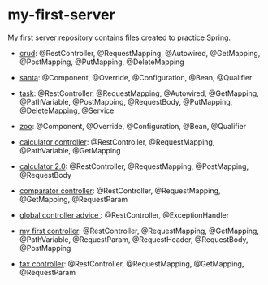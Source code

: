 # my-first-server

My first server repository contains files created to practice Spring. 

- [crud](https://github.com/klimkowskaewa/my-first-server/tree/master/my-first-server/src/main/java/myfirstserver/myfirstserver/crud): @RestController, @RequestMapping, @Autowired, @GetMapping, @PostMapping, @PutMapping, @DeleteMapping


- [santa](https://github.com/klimkowskaewa/my-first-server/tree/master/my-first-server/src/main/java/myfirstserver/myfirstserver/santa): @Component, @Override, @Configuration, @Bean, @Qualifier


- [task](https://github.com/klimkowskaewa/my-first-server/tree/master/my-first-server/src/main/java/myfirstserver/myfirstserver/task): @RestController, @RequestMapping, @Autowired, @GetMapping, @PathVariable, @PostMapping, @RequestBody, @PutMapping, @DeleteMapping, @Service


- [zoo](https://github.com/klimkowskaewa/my-first-server/tree/master/my-first-server/src/main/java/myfirstserver/myfirstserver/zoo): @Component, @Override, @Configuration, @Bean, @Qualifier


- [calculator controller](https://github.com/klimkowskaewa/my-first-server/blob/master/my-first-server/src/main/java/myfirstserver/myfirstserver/CalculatorController.java): @RestController, @RequestMapping, @PathVariable, @GetMapping


- [calculator 2.0](https://github.com/klimkowskaewa/my-first-server/blob/master/my-first-server/src/main/java/myfirstserver/myfirstserver/Calculator20Controller.java): @RestController, @RequestMapping, @PostMapping, @RequestBody


- [comparator controller](https://github.com/klimkowskaewa/my-first-server/blob/master/my-first-server/src/main/java/myfirstserver/myfirstserver/ComparatorController.java): @RestController, @RequestMapping, @GetMapping, @RequestParam


- [global controller advice ](https://github.com/klimkowskaewa/my-first-server/blob/master/my-first-server/src/main/java/myfirstserver/myfirstserver/GlobalControllerAdvice.java): @RestController, @ExceptionHandler


- [my first controller](https://github.com/klimkowskaewa/my-first-server/blob/master/my-first-server/src/main/java/myfirstserver/myfirstserver/MyFirstController.java): @RestController, @RequestMapping, @GetMapping, @PathVariable, @RequestParam, @RequestHeader, @RequestBody, @PostMapping


- [tax controller](https://github.com/klimkowskaewa/my-first-server/blob/master/my-first-server/src/main/java/myfirstserver/myfirstserver/TaxController.java): @RestController, @RequestMapping, @GetMapping, @RequestParam 
